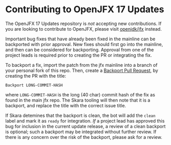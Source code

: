 Contributing to OpenJFX 17 Updates
==================================

The OpenJFX 17 Updates repository is _not_ accepting new contributions. If you are looking to contribute to OpenJFX, please visit [openjdk/jfx](https://github.com/openjdk/jfx) instead.

Important bug fixes that have already been fixed in the mainline can be backported with prior approval. New fixes should first go into the mainline, and then can be considered for backporting. Approval from one of the project leads is required prior to creating the PR or integrating the fix.

To backport a fix, import the patch from the jfx mainline into a branch of your personal fork of this repo. Then, create a [Backport Pull Request](https://wiki.openjdk.java.net/display/SKARA/Backports#Backports-BackportPullRequests), by creating the PR with the title:

```
Backport LONG-COMMIT-HASH
```

where `LONG-COMMIT-HASH` is the long (40 char) commit hash of the fix as found in the main jfx repo. The Skara tooling will then note that it is a backport, and replace the title with the correct issue title.

If Skara detemines that the backport is clean, the bot will add the `clean` label and mark it as `ready` for integration. _If_ a project lead has approved
this bug for inclusion in the current update release, a review of a clean backport is optional; such a backport may be integrated without further review. If
there is any concern over the risk of the backport, please ask for a review.
